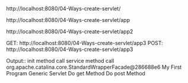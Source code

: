 http://localhost:8080/04-Ways-create-servlet/

http://localhost:8080/04-Ways-create-servlet/app

http://localhost:8080/04-Ways-create-servlet/app2

GET: http://localhost:8080/04-Ways-create-servlet/app3
POST: http://localhost:8080/04-Ways-create-servlet/app3


Output::
init method call
service method call
org.apache.catalina.core.StandardWrapperFacade@286688e6
My First Program
Generic Servlet
Do get Method
Do post Method
